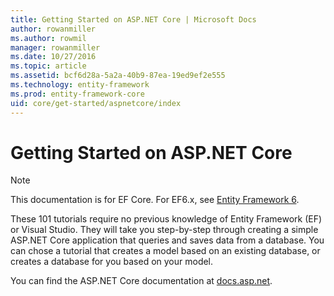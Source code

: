 ```yaml
---
title: Getting Started on ASP.NET Core | Microsoft Docs
author: rowanmiller
ms.author: rowmil
manager: rowanmiller
ms.date: 10/27/2016
ms.topic: article
ms.assetid: bcf6d28a-5a2a-40b9-87ea-19ed9ef2e555
ms.technology: entity-framework
ms.prod: entity-framework-core 
uid: core/get-started/aspnetcore/index
---
```

# Getting Started on ASP.NET Core

> [!NOTE]
> This documentation is for EF Core. For EF6.x, see [Entity Framework 6](../../../ef6/index.md).

These 101 tutorials require no previous knowledge of Entity Framework (EF) or Visual Studio. They will take you step-by-step through creating a simple ASP.NET Core application that queries and saves data from a database. You can chose a tutorial that creates a model based on an existing database, or creates a database for you based on your model.

You can find the ASP.NET Core documentation at [docs.asp.net](https://docs.asp.net).
